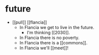 # future

- [[pull]] [[flancia]]
  - In Flancia we get to live in the future.
    - I'm thinking [[2030]].
  - In Flancia there is no poverty.
  - In Flancia there is a [[commons]].
  - In Flancia we'll [[meet]]!

